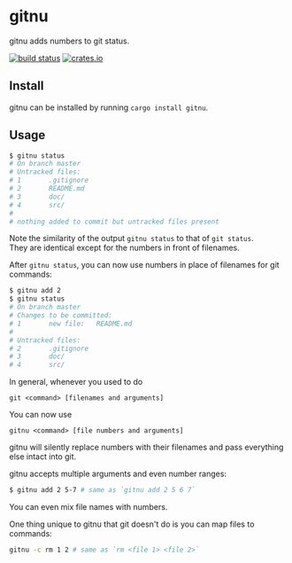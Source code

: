 # gitnu

gitnu adds numbers to git status.

[![build status](https://github.com/nguyenvukhang/gitnu/workflows/ci/badge.svg)](https://github.com/nguyenvukhang/gitnu/actions)
[![crates.io](https://img.shields.io/crates/dr/gitnu?color=brightgreen)](https://crates.io/crates/gitnu)

## Install

gitnu can be installed by running `cargo install gitnu`.

## Usage

```bash
$ gitnu status
# On branch master
# Untracked files:
# 1       .gitignore
# 2       README.md
# 3       doc/
# 4       src/
#
# nothing added to commit but untracked files present
```

Note the similarity of the output `gitnu status` to that of `git status`.  
They are identical except for the numbers in front of filenames.

After `gitnu status`, you can now use numbers in place of filenames for git
commands:

```bash
$ gitnu add 2
$ gitnu status
# On branch master
# Changes to be committed:
# 1       new file:   README.md
#
# Untracked files:
# 2       .gitignore
# 3       doc/
# 4       src/
```

In general, whenever you used to do

```
git <command> [filenames and arguments]
```

You can now use

```
gitnu <command> [file numbers and arguments]
```

gitnu will silently replace numbers with their filenames and pass everything
else intact into git.

gitnu accepts multiple arguments and even number ranges:

```bash
$ gitnu add 2 5-7 # same as `gitnu add 2 5 6 7`
```

You can even mix file names with numbers.

One thing unique to gitnu that git doesn't do is you can map files to
commands:

```bash
gitnu -c rm 1 2 # same as `rm <file 1> <file 2>`
```
